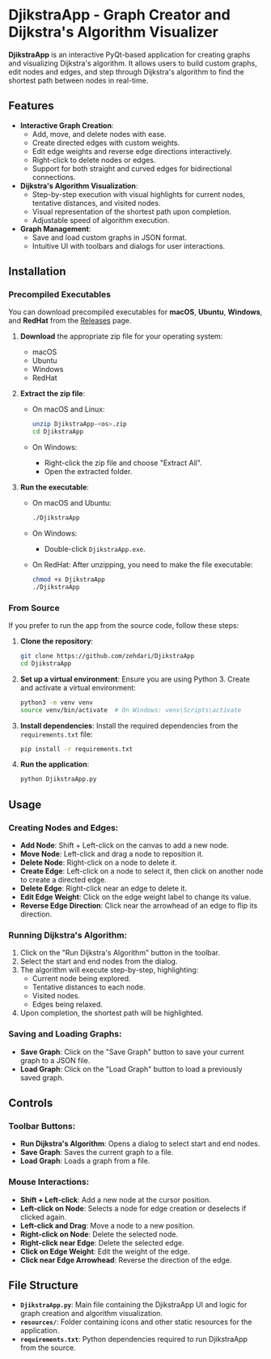 
# DjikstraApp - Graph Creator and Dijkstra's Algorithm Visualizer

**DjikstraApp** is an interactive PyQt-based application for creating graphs and visualizing Dijkstra's algorithm. It allows users to build custom graphs, edit nodes and edges, and step through Dijkstra's algorithm to find the shortest path between nodes in real-time.

## Features

- **Interactive Graph Creation**:
  - Add, move, and delete nodes with ease.
  - Create directed edges with custom weights.
  - Edit edge weights and reverse edge directions interactively.
  - Right-click to delete nodes or edges.
  - Support for both straight and curved edges for bidirectional connections.
- **Dijkstra's Algorithm Visualization**:
  - Step-by-step execution with visual highlights for current nodes, tentative distances, and visited nodes.
  - Visual representation of the shortest path upon completion.
  - Adjustable speed of algorithm execution.
- **Graph Management**:
  - Save and load custom graphs in JSON format.
  - Intuitive UI with toolbars and dialogs for user interactions.

## Installation

### Precompiled Executables

You can download precompiled executables for **macOS**, **Ubuntu**, **Windows**, and **RedHat** from the [Releases](https://github.com/zehdari/DjikstraApp/releases) page.

1. **Download** the appropriate zip file for your operating system:
   - macOS
   - Ubuntu
   - Windows
   - RedHat

2. **Extract the zip file**:
   - On macOS and Linux:

     ```bash
     unzip DjikstraApp-<os>.zip
     cd DjikstraApp
     ```

   - On Windows:
     - Right-click the zip file and choose "Extract All".
     - Open the extracted folder.

3. **Run the executable**:
   - On macOS and Ubuntu:

     ```bash
     ./DjikstraApp
     ```

   - On Windows:
     - Double-click `DjikstraApp.exe`.
   - On RedHat:
     After unzipping, you need to make the file executable:

     ```bash
     chmod +x DjikstraApp
     ./DjikstraApp
     ```

### From Source

If you prefer to run the app from the source code, follow these steps:

1. **Clone the repository**:

   ```bash
   git clone https://github.com/zehdari/DjikstraApp
   cd DjikstraApp
   ```

2. **Set up a virtual environment**:
   Ensure you are using Python 3. Create and activate a virtual environment:

   ```bash
   python3 -m venv venv
   source venv/bin/activate  # On Windows: venv\Scripts\activate
   ```

3. **Install dependencies**:
   Install the required dependencies from the `requirements.txt` file:

   ```bash
   pip install -r requirements.txt
   ```

4. **Run the application**:

   ```bash
   python DjikstraApp.py
   ```

## Usage

### Creating Nodes and Edges:

- **Add Node**: Shift + Left-click on the canvas to add a new node.
- **Move Node**: Left-click and drag a node to reposition it.
- **Delete Node**: Right-click on a node to delete it.
- **Create Edge**: Left-click on a node to select it, then click on another node to create a directed edge.
- **Delete Edge**: Right-click near an edge to delete it.
- **Edit Edge Weight**: Click on the edge weight label to change its value.
- **Reverse Edge Direction**: Click near the arrowhead of an edge to flip its direction.

### Running Dijkstra's Algorithm:

1. Click on the "Run Dijkstra's Algorithm" button in the toolbar.
2. Select the start and end nodes from the dialog.
3. The algorithm will execute step-by-step, highlighting:
   - Current node being explored.
   - Tentative distances to each node.
   - Visited nodes.
   - Edges being relaxed.
4. Upon completion, the shortest path will be highlighted.

### Saving and Loading Graphs:

- **Save Graph**: Click on the "Save Graph" button to save your current graph to a JSON file.
- **Load Graph**: Click on the "Load Graph" button to load a previously saved graph.

## Controls

### Toolbar Buttons:

- **Run Dijkstra's Algorithm**: Opens a dialog to select start and end nodes.
- **Save Graph**: Saves the current graph to a file.
- **Load Graph**: Loads a graph from a file.

### Mouse Interactions:

- **Shift + Left-click**: Add a new node at the cursor position.
- **Left-click on Node**: Selects a node for edge creation or deselects if clicked again.
- **Left-click and Drag**: Move a node to a new position.
- **Right-click on Node**: Delete the selected node.
- **Right-click near Edge**: Delete the selected edge.
- **Click on Edge Weight**: Edit the weight of the edge.
- **Click near Edge Arrowhead**: Reverse the direction of the edge.

## File Structure

- **`DjikstraApp.py`**: Main file containing the DjikstraApp UI and logic for graph creation and algorithm visualization.
- **`resources/`**: Folder containing icons and other static resources for the application.
- **`requirements.txt`**: Python dependencies required to run DjikstraApp from the source.
